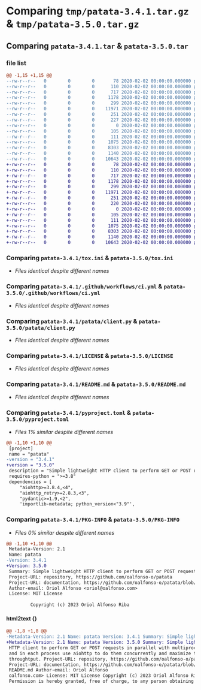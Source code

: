 # Comparing `tmp/patata-3.4.1.tar.gz` & `tmp/patata-3.5.0.tar.gz`

## Comparing `patata-3.4.1.tar` & `patata-3.5.0.tar`

### file list

```diff
@@ -1,15 +1,15 @@
--rw-r--r--   0        0        0       78 2020-02-02 00:00:00.000000 patata-3.4.1/Makefile
--rw-r--r--   0        0        0      110 2020-02-02 00:00:00.000000 patata-3.4.1/requirements-tox.txt
--rw-r--r--   0        0        0      717 2020-02-02 00:00:00.000000 patata-3.4.1/tox.ini
--rw-r--r--   0        0        0     1178 2020-02-02 00:00:00.000000 patata-3.4.1/.github/workflows/ci.yml
--rw-r--r--   0        0        0      299 2020-02-02 00:00:00.000000 patata-3.4.1/patata/__init__.py
--rw-r--r--   0        0        0    11971 2020-02-02 00:00:00.000000 patata-3.4.1/patata/client.py
--rw-r--r--   0        0        0      251 2020-02-02 00:00:00.000000 patata-3.4.1/patata/exceptions.py
--rw-r--r--   0        0        0      227 2020-02-02 00:00:00.000000 patata-3.4.1/patata/models.py
--rw-r--r--   0        0        0        0 2020-02-02 00:00:00.000000 patata-3.4.1/tests/__init__.py
--rw-r--r--   0        0        0      105 2020-02-02 00:00:00.000000 patata-3.4.1/tests/test_client.py
--rw-r--r--   0        0        0      111 2020-02-02 00:00:00.000000 patata-3.4.1/.gitignore
--rw-r--r--   0        0        0     1075 2020-02-02 00:00:00.000000 patata-3.4.1/LICENSE
--rw-r--r--   0        0        0     8303 2020-02-02 00:00:00.000000 patata-3.4.1/README.md
--rw-r--r--   0        0        0     1140 2020-02-02 00:00:00.000000 patata-3.4.1/pyproject.toml
--rw-r--r--   0        0        0    10643 2020-02-02 00:00:00.000000 patata-3.4.1/PKG-INFO
+-rw-r--r--   0        0        0       78 2020-02-02 00:00:00.000000 patata-3.5.0/Makefile
+-rw-r--r--   0        0        0      110 2020-02-02 00:00:00.000000 patata-3.5.0/requirements-tox.txt
+-rw-r--r--   0        0        0      717 2020-02-02 00:00:00.000000 patata-3.5.0/tox.ini
+-rw-r--r--   0        0        0     1178 2020-02-02 00:00:00.000000 patata-3.5.0/.github/workflows/ci.yml
+-rw-r--r--   0        0        0      299 2020-02-02 00:00:00.000000 patata-3.5.0/patata/__init__.py
+-rw-r--r--   0        0        0    11971 2020-02-02 00:00:00.000000 patata-3.5.0/patata/client.py
+-rw-r--r--   0        0        0      251 2020-02-02 00:00:00.000000 patata-3.5.0/patata/exceptions.py
+-rw-r--r--   0        0        0      220 2020-02-02 00:00:00.000000 patata-3.5.0/patata/models.py
+-rw-r--r--   0        0        0        0 2020-02-02 00:00:00.000000 patata-3.5.0/tests/__init__.py
+-rw-r--r--   0        0        0      105 2020-02-02 00:00:00.000000 patata-3.5.0/tests/test_client.py
+-rw-r--r--   0        0        0      111 2020-02-02 00:00:00.000000 patata-3.5.0/.gitignore
+-rw-r--r--   0        0        0     1075 2020-02-02 00:00:00.000000 patata-3.5.0/LICENSE
+-rw-r--r--   0        0        0     8303 2020-02-02 00:00:00.000000 patata-3.5.0/README.md
+-rw-r--r--   0        0        0     1140 2020-02-02 00:00:00.000000 patata-3.5.0/pyproject.toml
+-rw-r--r--   0        0        0    10643 2020-02-02 00:00:00.000000 patata-3.5.0/PKG-INFO
```

### Comparing `patata-3.4.1/tox.ini` & `patata-3.5.0/tox.ini`

 * *Files identical despite different names*

### Comparing `patata-3.4.1/.github/workflows/ci.yml` & `patata-3.5.0/.github/workflows/ci.yml`

 * *Files identical despite different names*

### Comparing `patata-3.4.1/patata/client.py` & `patata-3.5.0/patata/client.py`

 * *Files identical despite different names*

### Comparing `patata-3.4.1/LICENSE` & `patata-3.5.0/LICENSE`

 * *Files identical despite different names*

### Comparing `patata-3.4.1/README.md` & `patata-3.5.0/README.md`

 * *Files identical despite different names*

### Comparing `patata-3.4.1/pyproject.toml` & `patata-3.5.0/pyproject.toml`

 * *Files 1% similar despite different names*

```diff
@@ -1,10 +1,10 @@
 [project]
 name = "patata"
-version = "3.4.1"
+version = "3.5.0"
 description = "Simple lightweight HTTP client to perform GET or POST requests in parallel with multiprocessing and in each process use aiohttp to do them concurrently and maximize the throughtput."
 requires-python = ">=3.8"
 dependencies = [
     "aiohttp>=3.8.4,<4",
     "aiohttp_retry>=2.8.3,<3",
     "pydantic>=1.9,<2",
     'importlib-metadata; python_version<"3.9"',
```

### Comparing `patata-3.4.1/PKG-INFO` & `patata-3.5.0/PKG-INFO`

 * *Files 0% similar despite different names*

```diff
@@ -1,10 +1,10 @@
 Metadata-Version: 2.1
 Name: patata
-Version: 3.4.1
+Version: 3.5.0
 Summary: Simple lightweight HTTP client to perform GET or POST requests in parallel with multiprocessing and in each process use aiohttp to do them concurrently and maximize the throughtput.
 Project-URL: repository, https://github.com/oalfonso-o/patata
 Project-URL: documentation, https://github.com/oalfonso-o/patata/blob/main/README.md
 Author-email: Oriol Alfonso <oriol@oalfonso.com>
 License: MIT License
         
         Copyright (c) 2023 Oriol Alfonso Riba
```

#### html2text {}

```diff
@@ -1,8 +1,8 @@
-Metadata-Version: 2.1 Name: patata Version: 3.4.1 Summary: Simple lightweight
+Metadata-Version: 2.1 Name: patata Version: 3.5.0 Summary: Simple lightweight
 HTTP client to perform GET or POST requests in parallel with multiprocessing
 and in each process use aiohttp to do them concurrently and maximize the
 throughtput. Project-URL: repository, https://github.com/oalfonso-o/patata
 Project-URL: documentation, https://github.com/oalfonso-o/patata/blob/main/
 README.md Author-email: Oriol Alfonso
 oalfonso.com> License: MIT License Copyright (c) 2023 Oriol Alfonso Riba
 Permission is hereby granted, free of charge, to any person obtaining a copy of
```

